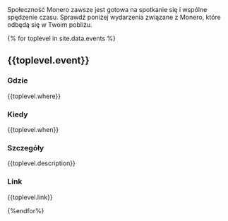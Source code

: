 <div markdown="1" class="text-center container description">
Społeczność Monero zawsze jest gotowa na spotkanie się i wspólne spędzenie czasu. Sprawdź poniżej wydarzenia związane z Monero, które odbędą się w Twoim pobliżu.
</div>

{% for toplevel in site.data.events %}

<div class="events">
    <div class="container full col-xs-12">
           <div class="info-block text-adapt">
                <div class="row">
                    <div class="col-xs-12">
                        <h2>{{toplevel.event}}</h2>
                        <h3>Gdzie</h3>
                        <p>{{toplevel.where}}</p>
                        <h3>Kiedy</h3>
                        <p>{{toplevel.when}}</p>
                        <h3>Szczegóły</h3>
                        <p>{{toplevel.description}}</p>
                        <h3>Link</h3>
                        <a>{{toplevel.link}}</a>
                    </div>
                </div>
            </div>
    </div>
</div>

{%endfor%}
